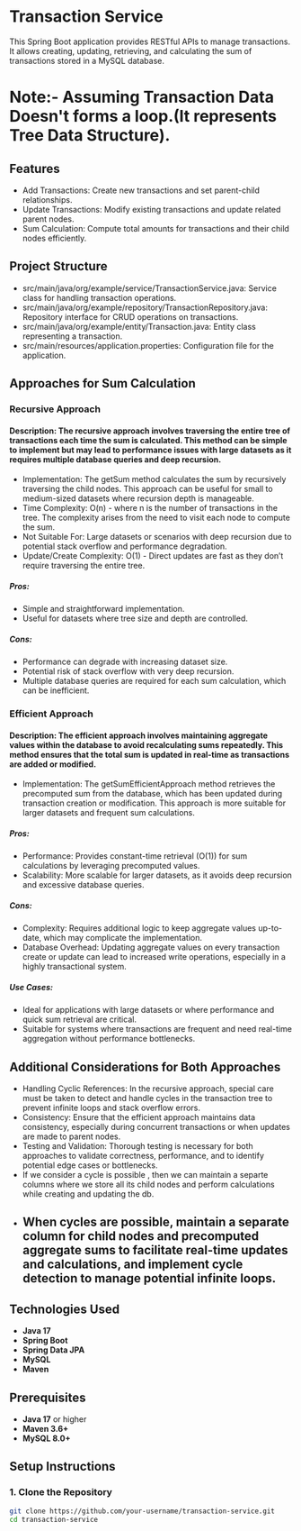 # Transaction Service

This Spring Boot application provides RESTful APIs to manage transactions. It allows creating, updating, retrieving, and calculating the sum of transactions stored in a MySQL database.

# Note:- Assuming Transaction Data Doesn't forms a loop.(It represents Tree Data Structure).


## Features
- Add Transactions: Create new transactions and set parent-child relationships.
- Update Transactions: Modify existing transactions and update related parent nodes.
- Sum Calculation: Compute total amounts for transactions and their child nodes efficiently.
## Project Structure
- src/main/java/org/example/service/TransactionService.java: Service class for handling transaction operations.
- src/main/java/org/example/repository/TransactionRepository.java: Repository interface for CRUD operations on transactions.
- src/main/java/org/example/entity/Transaction.java: Entity class representing a transaction.
- src/main/resources/application.properties: Configuration file for the application.


## Approaches for Sum Calculation
### Recursive Approach
#### Description: The recursive approach involves traversing the entire tree of transactions each time the sum is calculated. This method can be simple to implement but may lead to performance issues with large datasets as it requires multiple database queries and deep recursion.
 - Implementation: The getSum method calculates the sum by recursively traversing the child nodes. This approach can be useful for small to medium-sized datasets where recursion depth is manageable.
 - Time Complexity: O(n) - where n is the number of transactions in the tree. The complexity arises from the need to visit each node to compute the sum.
 - Not Suitable For: Large datasets or scenarios with deep recursion due to potential stack overflow and performance degradation.
 - Update/Create Complexity: O(1) - Direct updates are fast as they don’t require traversing the entire tree.

##### Pros:
 - Simple and straightforward implementation.
 - Useful for datasets where tree size and depth are controlled.
##### Cons:
 - Performance can degrade with increasing dataset size.
 - Potential risk of stack overflow with very deep recursion.
 - Multiple database queries are required for each sum calculation, which can be inefficient.

### Efficient Approach
#### Description: The efficient approach involves maintaining aggregate values within the database to avoid recalculating sums repeatedly. This method ensures that the total sum is updated in real-time as transactions are added or modified.

- Implementation: The getSumEfficientApproach method retrieves the precomputed sum from the database, which has been updated during transaction creation or modification. This approach is more suitable for larger datasets and frequent sum calculations.
##### Pros:
 - Performance: Provides constant-time retrieval (O(1)) for sum calculations by leveraging precomputed values.
 - Scalability: More scalable for larger datasets, as it avoids deep recursion and excessive database queries.
##### Cons:
 - Complexity: Requires additional logic to keep aggregate values up-to-date, which may complicate the implementation.
 - Database Overhead: Updating aggregate values on every transaction create or update can lead to increased write operations, especially in a highly transactional system.
##### Use Cases:
 - Ideal for applications with large datasets or where performance and quick sum retrieval are critical.
 - Suitable for systems where transactions are frequent and need real-time aggregation without performance bottlenecks.

## Additional Considerations for Both Approaches
- Handling Cyclic References: In the recursive approach, special care must be taken to detect and handle cycles in the transaction tree to prevent infinite loops and stack overflow errors.
- Consistency: Ensure that the efficient approach maintains data consistency, especially during concurrent transactions or when updates are made to parent nodes.
- Testing and Validation: Thorough testing is necessary for both approaches to validate correctness, performance, and to identify potential edge cases or bottlenecks.
- If we consider a cycle is possible , then we can maintain a separte columns where we store all its child nodes and perform calculations while creating and updating the db.
- ## When cycles are possible, maintain a separate column for child nodes and precomputed aggregate sums to facilitate real-time updates and calculations, and implement cycle detection to manage potential infinite loops.
## Technologies Used

- **Java 17**
- **Spring Boot**
- **Spring Data JPA**
- **MySQL**
- **Maven**

## Prerequisites

- **Java 17** or higher
- **Maven 3.6+**
- **MySQL 8.0+**

## Setup Instructions

### 1. Clone the Repository

```bash
git clone https://github.com/your-username/transaction-service.git
cd transaction-service
